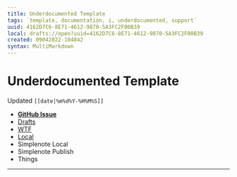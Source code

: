 ```yaml
---
title: Underdocumented Template
tags: `template, documentation, i, underdocumented, support`
uuid: 4162D7C6-8E71-4612-9870-5A3FC2F00B39
local: drafts://open?uuid=4162D7C6-8E71-4612-9870-5A3FC2F00B39
created: 09042022-104842
syntax: MultiMarkdown
---
```

 # Underdocumented Template
Updated `[[date|%m%d%Y-%H%M%S]]`

- [**GitHub Issue**](https://github.com/extratone/underdocumented/issues/) 
- [Drafts](drafts://open?uuid=CAABBB06-186C-437D-BC30-65844BDBEC2B)
- [WTF](https://davidblue.wtf/drafts/CAABBB06-186C-437D-BC30-65844BDBEC2B.html)
- [Local](shareddocuments:///private/var/mobile/Library/Mobile%20Documents/com~apple~CloudDocs/Written/[[uuid]].md)
- Simplenote Local
- Simplenote Publish
- Things

---